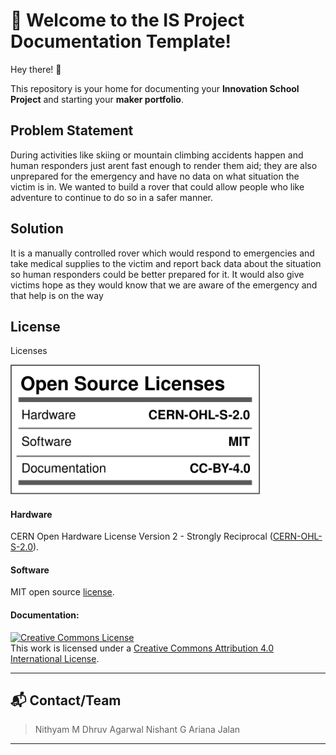 # 📘 Welcome to the IS Project Documentation Template!

Hey there! 👋

This repository is your home for documenting your **Innovation School Project** and starting your **maker portfolio**.  

## Problem Statement
During activities like skiing or mountain climbing accidents happen and human responders just arent fast enough to render them aid; they are also unprepared for the emergency and have no data on what situation the victim is in.
We wanted to build a rover that could allow people who like adventure to continue to do so in a safer manner.

## Solution
It is a manually controlled rover which would respond to emergencies and take medical supplies to the victim and report back data about the situation so human responders could be better prepared for it.
It would also give victims hope as they would know that we are aware of the emergency and that help is on the way

## License

Licenses

<a href="LICENSE.md"><img src="Media/Images/Licenses_facts.svg" width="400" alt="Open Source Licenses Facts"/></a>

#### Hardware
CERN Open Hardware License Version 2 - Strongly Reciprocal ([CERN-OHL-S-2.0](https://spdx.org/licenses/CERN-OHL-S-2.0.html)).

#### Software
MIT open source [license](http://opensource.org/licenses/MIT).

#### Documentation:
<a rel="license" href="http://creativecommons.org/licenses/by/4.0/"><img alt="Creative Commons License" style="border-width:0" src="https://i.creativecommons.org/l/by/4.0/88x31.png" /></a><br />This work is licensed under a <a rel="license" href="http://creativecommons.org/licenses/by/4.0/">Creative Commons Attribution 4.0 International License</a>.

---

## 📬 Contact/Team

> Nithyam M
> Dhruv Agarwal
> Nishant G
> Ariana Jalan

---
